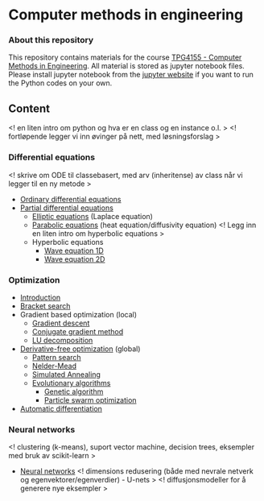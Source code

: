# Computer methods in engineering #

### About this repository ###

This repository contains materials for the course [TPG4155 - Computer Methods in Engineering](https://www.ntnu.edu/studies/courses/TPG4155). All material is stored as jupyter notebook files. Please install jupyter notebook from the [jupyter website](https://jupyter.org/) if you want to run the Python codes on your own.

## Content ##

<! en liten intro om python og hva er en class og en instance o.l.  >
<! fortløpende legger vi inn øvinger på nett, med løsningsforslag >

### Differential equations ###

<! skrive om ODE til classebasert, med arv (inheritense) av class når vi legger til en ny metode >
* [Ordinary differential equations](lectures/ordinaryDifferentialEquations.ipynb)
* [Partial differential equations](lectures/partialDifferentialEquations.ipynb)
  * [Elliptic equations](lectures/ellipticEquations.ipynb) (Laplace equation)
  * [Parabolic equations](lectures/parabolicEquations.ipynb) (heat equation/diffusivity equation)
  <! Legg inn en liten intro om hyperbolic equations >
  *  Hyperbolic equations
      * [Wave equation 1D](lectures/waveEquation1D.ipynb)
      * [Wave equation 2D](lectures/waveEquation2D.ipynb)

### Optimization ###

* [Introduction](lectures/optimization.ipynb)
* [Bracket search](lectures/bracketSearch.ipynb)
* Gradient based optimization (local)
  * [Gradient descent](lectures/gradientDescent.ipynb)
  * [Conjugate gradient method](lectures/conjugateGradientMethod.ipynb)
  * [LU decomposition](lectures/ludecomposition.ipynb) 
* [Derivative-free optimization](lectures/derivativeFreeOptimization.ipynb) (global)
  * [Pattern search](lectures/patternSearch.ipynb)
  * [Nelder-Mead](lectures/nelderMead.ipynb)
  * [Simulated Annealing](lectures/simulatedAnnealing.ipynb)
  * [Evolutionary algorithms](lectures/evoluationaryAlgorithms.ipynb)
    * [Genetic algorithm](lectures/geneticAlgorithm.ipynb)
    * [Particle swarm optimization](lectures/particleSwarmOptimization.ipynb)
* [Automatic differentiation](lectures/automaticDifferentiation.ipynb)


### Neural networks ###

<! clustering (k-means), suport vector machine, decision trees, eksempler med bruk av scikit-learn >
* [Neural networks](lectures/neuralNetworks.ipynb)
<! dimensions redusering (både med nevrale netverk og egenvektorer/egenverdier) - U-nets >
<! diffusjonsmodeller for å generere nye eksempler >
